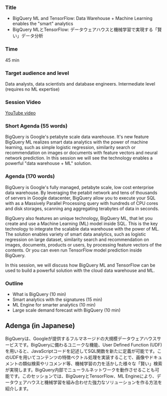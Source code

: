 ### Title

- BigQuery ML and TensorFlow: Data Warehouse + Machine Learning enables the "smart" analytics
- BigQuery MLとTensorFlow: データウェアハウスと機械学習で実現する「賢い」データ分析

### Time

45 min

### Target audience and level

Data analysts, data scientists and database engineers. Intermediate level (requires no ML expertise)

### Session Video

[YouTube video](https://youtu.be/Ov3Om5Y_Fbg)

### Short Agenda (55 words)

BigQuery is Google's petabyte scale data warehouse. It's new feature BigQuery ML realizes smart data analytics with the power of machine learning, such as simple logistic regression, similarity search or recommendation on images or documents with feature vectors and neural network prediction. In this session we will see the technology enables a powerful "data warehouse + ML" solution.

### Agenda (170 words)

BigQuery is Google's fully managed, petabyte scale, low cost enterprise data warehouse. By leveraging the petabit network and tens of thousands of servers in Google datacenter, BigQuery allow you to execute your SQL with as a Massively Parallel Processing query with hundreds of CPU cores and disk storages, scanning ang aggregating terabytes of data in seconds.

BigQuery also features an unique technology, BigQuery ML, that let you create and use a Machine Learning (ML) model inside SQL. This is the key technology to integrate the scalable data warehouse with the power of ML. The solution enables variety of smart data analytics, such as logistic regression on large dataset, similarity search and recommendation on images, documents, products or users, by processing feature vectors of the contents. Or you can even run TensorFlow model prediction inside BigQuery.

In this session, we will discuss how BigQuery ML and TensorFlow can be used to build a powerful solution with the cloud data warehouse and ML.

### Outline

- What is BigQuery (10 min)
- Smart analytics with the signatures (15 min)
- ML Engine for smarter analytics (10 min)
- Large scale demand forecast with BigQuery (10 min)

## Adenga (in Japanese)

BigQueryは、Googleが提供するフルマネージドの大規模データウェアハウスサービスです。BigQueryに備わるユニークな機能、User Defined Function (UDF)を用いると、JavaScriptコードを記述してSQL関数を新たに定義が可能です。このUDFを用いてコンテンツの特徴ベクトル処理を実装することで、画像やドキュメントの類似検索やリコメンド等、機械学習の力を活かした様々な「賢い」検索が実現します。BigQuery内部でニューラルネットワークを動作させることも可能です。このセッションでは、BigQueryとTensorFlow、ML Engineにより、データウェアハウスと機械学習を組み合わせた強力なソリューションを作る方法を紹介します。




